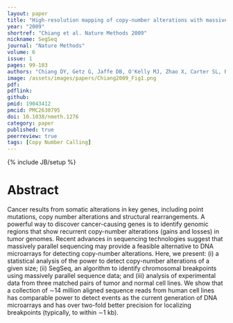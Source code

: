 ```yaml
---
layout: paper
title: "High-resolution mapping of copy-number alterations with massively parallel sequencing"
year: "2009"
shortref: "Chiang et al. Nature Methods 2009"
nickname: SegSeq
journal: "Nature Methods"
volume: 6
issue: 1
pages: 99-103
authors: "Chiang DY, Getz G, Jaffe DB, O'Kelly MJ, Zhao X, Carter SL, Russ C, Nusbaum C, Meyerson M, Lander ES"
image: /assets/images/papers/Chiang2009_Fig1.png
pdf:
pdflink:
github:
pmid: 19043412
pmcid: PMC2630795
doi: 10.1038/nmeth.1276
category: paper
published: true
peerreview: true
tags: [Copy Number Calling]
---
```

{% include JB/setup %}

# Abstract

Cancer results from somatic alterations in key genes, including point mutations, copy number alterations and structural rearrangements. A powerful way to discover cancer-causing genes is to identify genomic regions that show recurrent copy-number alterations (gains and losses) in tumor genomes. Recent advances in sequencing technologies suggest that massively parallel sequencing may provide a feasible alternative to DNA microarrays for detecting copy-number alterations. Here, we present: (i) a statistical analysis of the power to detect copy-number alterations of a given size; (ii) SegSeq, an algorithm to identify chromosomal breakpoints using massively parallel sequence data; and (iii) analysis of experimental data from three matched pairs of tumor and normal cell lines. We show that a collection of ∼14 million aligned sequence reads from human cell lines has comparable power to detect events as the current generation of DNA microarrays and has over two-fold better precision for localizing breakpoints (typically, to within ∼1 kb).

